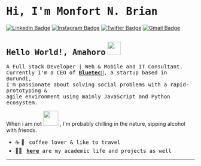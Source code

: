 # <samp>Hi, I'm Monfort N. Brian</samp>

[![Linkedin Badge](https://img.shields.io/badge/LinkedIn-%230077B5.svg?&style=flat-square&logo=linkedin&logoColor=white&color=071A2C&link=https://www.linkedin.com/in/monfortbrian/)](https://www.linkedin.com/in/monfortbrian/)
[![Instagram Badge](https://img.shields.io/badge/Instagram-%23E4405F.svg?&style=flat-square&logo=instagram&logoColor=white&color=071A2C&link=https://www.instagram.com/monfortbrian)](https://www.instagram.com/monfortbrian)
[![Twitter Badge](https://img.shields.io/badge/Twitter-%231877F2.svg?&style=flat-square&logo=twitter&logoColor=white&color=071A2C&link=https://twitter.com/monfortbrian)](https://twitter.com/monfortbrian)
[![Gmail Badge](https://img.shields.io/badge/Gmail-%231877F2.svg?&style=flat-square&logo=gmail&logoColor=white&color=071A2C&link=mailto:monfortbrian@outlook.com)](mailto:monfortbrian@outlook.com)

## <samp>Hello World!, Amahoro</samp> <img src="https://github.com/monfortbrian/monfort-brian/blob/master/assets/earth.gif" width="35px">

<samp>A Full Stack Developer | Web & Mobile and IT Consultant. <br> Currently I'm a CEO of [__Bluetec__](https://github.com/bluetechstartup)🚀, a startup based in Burundi, <br>I'm passionate about solving social problems with a rapid-prototyping & <br> agile environment using mainly JavaScript and Python ecosystem.</samp>
<samp>

When i am not <img src="https://github.com/monfortbrian/monfort-brian/blob/master/assets/developer.gif" width="40px">
 , I'm probably chilling in the nature, sipping alcohol with friends.</samp> &nbsp;  &nbsp; 


- ☕ 📍 &nbsp; <samp>coffee lover & like to travel</samp>
- 👨‍🎓    &nbsp; <samp>[__here__](https://github.com/monfortbrian/academic-projects) are my academic life and projects as well </samp>

---

